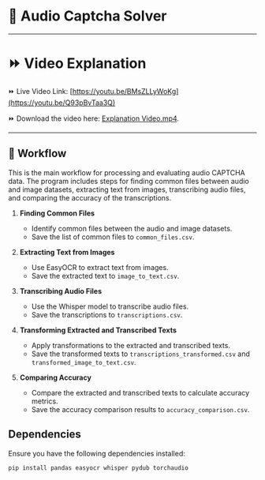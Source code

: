 # 📖 Audio Captcha Solver

---

# ⏩ Video Explanation

⏩ Live Video Link: [https://youtu.be/BMsZLLyWoKg](https://youtu.be/Q93pBvTaa3Q)

⏩ Download the video here: [Explanation Video.mp4](Explanation_Video.mp4).

---


## 🚀 Workflow

This is the main workflow for processing and evaluating audio CAPTCHA data. 
The program includes steps for finding common files between audio and image datasets, extracting text from images, transcribing audio files, and comparing the accuracy of the transcriptions.

1. **Finding Common Files**
   - Identify common files between the audio and image datasets.
   - Save the list of common files to `common_files.csv`.

2. **Extracting Text from Images**
   - Use EasyOCR to extract text from images.
   - Save the extracted text to `image_to_text.csv`.

3. **Transcribing Audio Files**
   - Use the Whisper model to transcribe audio files.
   - Save the transcriptions to `transcriptions.csv`.

4. **Transforming Extracted and Transcribed Texts**
   - Apply transformations to the extracted and transcribed texts.
   - Save the transformed texts to `transcriptions_transformed.csv` and `transformed_image_to_text.csv`.

5. **Comparing Accuracy**
   - Compare the extracted and transcribed texts to calculate accuracy metrics.
   - Save the accuracy comparison results to `accuracy_comparison.csv`.
  


## Dependencies

Ensure you have the following dependencies installed:

```sh
pip install pandas easyocr whisper pydub torchaudio



